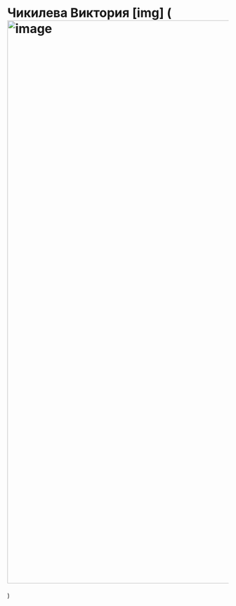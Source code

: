 # Чикилева Виктория [img] (<img width="989" height="1280" alt="image" src="https://github.com/user-attachments/assets/b154cc03-70be-4096-b660-d3ff7a9cf0f3" />
)

